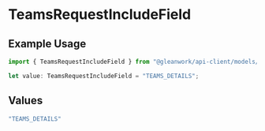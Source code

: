 # TeamsRequestIncludeField

## Example Usage

```typescript
import { TeamsRequestIncludeField } from "@gleanwork/api-client/models/components";

let value: TeamsRequestIncludeField = "TEAMS_DETAILS";
```

## Values

```typescript
"TEAMS_DETAILS"
```